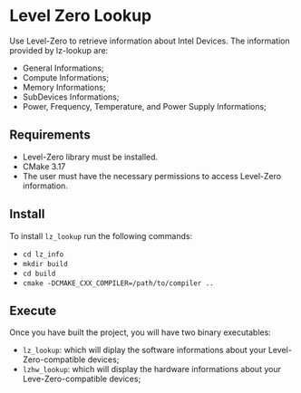 # Level Zero Lookup
Use Level-Zero to retrieve information about Intel Devices.
The information provided by lz-lookup are:
- General Informations;
- Compute Informations;
- Memory Informations;
- SubDevices Informations;
- Power, Frequency, Temperature, and Power Supply Informations;

## Requirements
- Level-Zero library must be installed.
- CMake 3.17
- The user must have the necessary permissions to access Level-Zero information.

## Install
To install `lz_lookup` run the following commands:
- `cd lz_info`
- `mkdir build`
- `cd build`
- `cmake -DCMAKE_CXX_COMPILER=/path/to/compiler ..`

## Execute
Once you have built the project, you will have two binary executables:
- `lz_lookup`: which will diplay the software informations about your Level-Zero-compatible devices;
- `lzhw_lookup`: which will display the hardware informations about your Leve-Zero-compatible devices;

